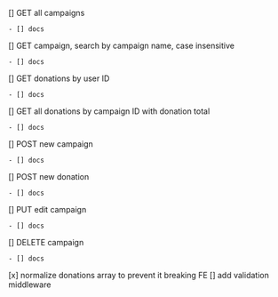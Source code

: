 [] GET all campaigns

    - [] docs

[] GET campaign, search by campaign name, case insensitive

    - [] docs

[] GET donations by user ID

    - [] docs

[] GET all donations by campaign ID with donation total

    - [] docs

[] POST new campaign

    - [] docs

[] POST new donation

    - [] docs

[] PUT edit campaign

    - [] docs

[] DELETE campaign

    - [] docs

[x] normalize donations array to prevent it breaking FE
[] add validation middleware
